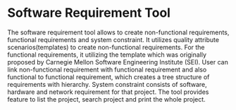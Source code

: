 # Software Requirement Tool
The software requirement tool allows to create non-functional requirements, functional requirements and system constraint. It utilizes quality attribute scenarios(templates) to create non-functional requirements. For the functional requirements, it utilizing the template which was originally proposed by Carnegie Mellon Software Engineering Institute (SEI). User can link non-functional requirement with functional requirement and also functional to functional requirement, which creates a tree structure of requirements with hierarchy. System constraint consists of software, hardware and network requirement for that project. The tool provides feature to list the project, search project and print the whole project. 
